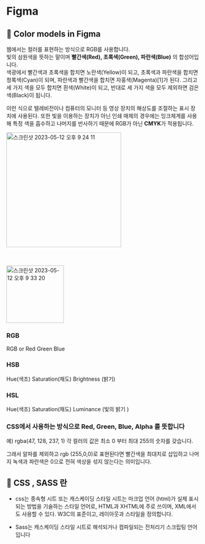 # Figma
## 🍑 Color models in Figma

웹에서는 컬러를 표현하는 방식으로 RGB를 사용합니다.  
빛의 삼원색을 뜻하는 말이며 **빨간색(Red), 초록색(Green), 파란색(Blue)** 의 합성어입니다.    
색광에서 빨간색과 초록색을 합치면 노란색(Yellow)이 되고, 초록색과 파란색을 합치면 청록색(Cyan)이 되며, 파란색과 빨간색을 합치면 자홍색(Magenta)[1]가 된다. 그리고 세 가지 색을 모두 합치면 흰색(White)이 되고, 반대로 세 가지 색을 모두 제외하면 검은색(Black)이 됩니다.

이런 식으로 텔레비전이나 컴퓨터의 모니터 등 영상 장치의 해상도를 조절하는 표시 장치에 사용된다. 또한 빛을 이용하는 장치가 아닌 인쇄 매체의 경우에는 잉크체계를 사용해 특정 색을 흡수하고 나머지를 반사하기 때문에 RGB가 아닌 **CMYK**가 적용됩니다.

<img width="300" alt="스크린샷 2023-05-12 오후 9 24 11" src="https://github.com/PhoebeYoon/Figma/assets/48478079/8c97f431-20f2-4e81-bd6c-888410af0147">

<br /><br />
<img width="150" alt="스크린샷 2023-05-12 오후 9 33 20" src="https://github.com/PhoebeYoon/Figma/assets/48478079/2824df07-ce9d-474a-af85-a4f0b397a88f">


### RGB   
RGB or Red Green Blue 
### HSB   
Hue(색조) Saturation(채도) Brightness (밝기)

### HSL   
Hue(색조) Saturation(채도) Luminance  (빛의 밝기 )
### CSS에서 사용하는 방식으로 Red, Green, Blue, Alpha 를 뜻합니다
예) rgba(47, 128, 237, 1) 각 컬러의 값은 최소 0 부터 최대 255의 숫자를 갖습니다. 

그래서 알파를 제외하고 rgb (255,0,0)로 표현된다면 빨간색을 최대치로 삽입하고 나머지 녹색과 파란색은 0으로 전혀 색상을 섞지 않는다는 의미입니다.  

## 🍑 CSS , SASS 란
- css는 종속형 시트 또는 캐스케이딩 스타일 시트는 마크업 언어 (html)가 실제 표시되는 방법을 기술하는 스타일 언어로, HTML과 XHTML에 주로 쓰이며, XML에서도 사용할 수 있다. W3C의 표준이고, 레이아웃과 스타일을 정의합니다.

- Sass는 캐스케이딩 스타일 시트로 해석되거나 컴파일되는 전처리기 스크립팅 언어입니다

